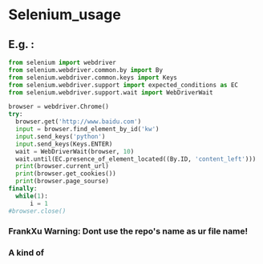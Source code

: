 # Selenium_usage

## E.g. :
  ```python
from selenium import webdriver
from selenium.webdriver.common.by import By
from selenium.webdriver.common.keys import Keys
from selenium.webdriver.support import expected_conditions as EC
from selenium.webdriver.support.wait import WebDriverWait

browser = webdriver.Chrome()
try:
    browser.get('http://www.baidu.com')
    input = browser.find_element_by_id('kw')
    input.send_keys('python')
    input.send_keys(Keys.ENTER)
    wait = WebDriverWait(browser, 10)
    wait.until(EC.presence_of_element_located((By.ID, 'content_left')))
    print(browser.current_url)
    print(browser.get_cookies())
    print(browser.page_sourse)
finally:
    while(1):
        i = 1
#browser.close()
  ```
### FrankXu Warning: Dont use the repo's name as ur file name!






### A kind of
